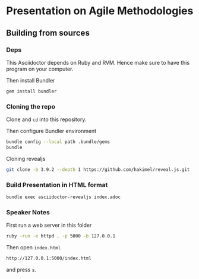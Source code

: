 # Presentation on Agile Methodologies

## Building from sources

### Deps

This Asciidoctor depends on Ruby and RVM. Hence make sure to have this program on your computer.

Then install Bundler

```bash
gem install bundler
```

### Cloning the repo

Clone and `cd` into this repository.

Then configure Bundler environment

```bash
bundle config --local path .bundle/gems
bundle
```

Cloning revealjs

```bash
git clone -b 3.9.2 --depth 1 https://github.com/hakimel/reveal.js.git
```

### Build Presentation in HTML format

```bash
bundle exec asciidoctor-revealjs index.adoc
```

### Speaker Notes

First run a web server in this folder

```bash
ruby -run -e httpd . -p 5000 -b 127.0.0.1
```

Then open `index.html`

```bash
http://127.0.0.1:5000/index.html
```

and press `s`.
